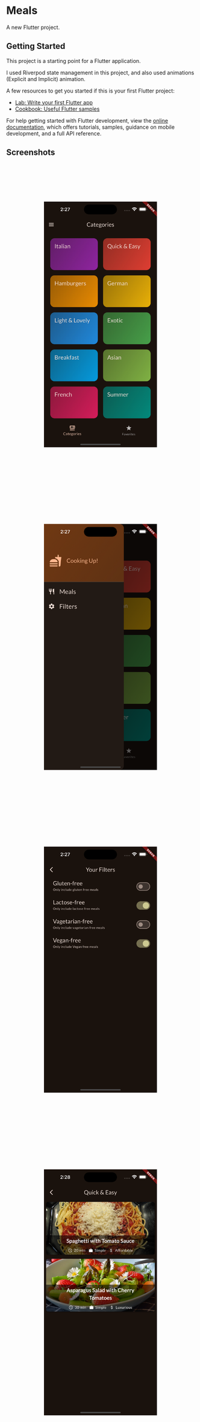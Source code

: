 # Meals

A new Flutter project.

## Getting Started

This project is a starting point for a Flutter application.

I used Riverpod state management in this project, and also used animations (Explicit and Implicit) animation.

A few resources to get you started if this is your first Flutter project:

- [Lab: Write your first Flutter app](https://docs.flutter.dev/get-started/codelab)
- [Cookbook: Useful Flutter samples](https://docs.flutter.dev/cookbook)

For help getting started with Flutter development, view the
[online documentation](https://docs.flutter.dev/), which offers tutorials,
samples, guidance on mobile development, and a full API reference.

## Screenshots

<img src="screenshots/1.png" alt="Home Screen" width="300" style="margin: 100px;"/> <img src="screenshots/2.png" alt="Meal Details" width="300" style="margin: 100px;"/> <img src="screenshots/3.png" alt="Home Screen" width="300" style="margin: 100px;"/> <img src="screenshots/4.png" alt="Home Screen" width="300" style="margin: 100px;"/> <img src="screenshots/5.png" alt="Meal Details" width="300" style="margin: 100px;"/> <img src="screenshots/6.png" alt="Favorites Screen" width="300" style="margin: 100px;"/>
